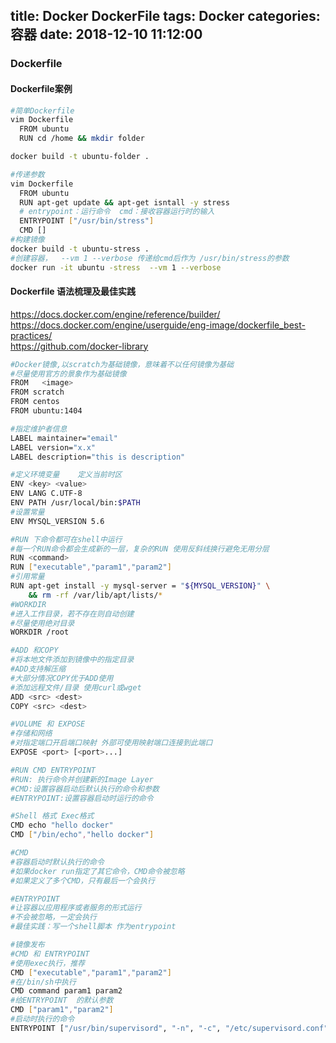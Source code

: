 title: Docker DockerFile
tags: Docker
categories: 容器
date: 2018-12-10 11:12:00
---

###	Dockerfile
####	Dockerfile案例
```bash
#简单Dockerfile
vim Dockerfile
  FROM ubuntu
  RUN cd /home && mkdir folder

docker build -t ubuntu-folder .

#传递参数
vim Dockerfile
  FROM ubuntu
  RUN apt-get update && apt-get isntall -y stress
  # entrypoint：运行命令  cmd：接收容器运行时的输入
  ENTRYPOINT ["/usr/bin/stress"]
  CMD [] 
#构建镜像
docker build -t ubuntu-stress .
#创建容器，  --vm 1 --verbose 传递给cmd后作为 /usr/bin/stress的参数
docker run -it ubuntu -stress  --vm 1 --verbose     
```
<!-- more -->
#### Dockerfile 语法梳理及最佳实践
 https://docs.docker.com/engine/reference/builder/  
 https://docs.docker.com/engine/userguide/eng-image/dockerfile_best-practices/  
 https://github.com/docker-library
```bash
#Docker镜像,以scratch为基础镜像，意味着不以任何镜像为基础
#尽量使用官方的景象作为基础镜像
FROM   <image>
FROM scratch
FROM centos
FROM ubuntu:1404

#指定维护者信息
LABEL maintainer="email"
LABEL version="x.x"
LABEL description="this is description"

#定义环境变量    定义当前时区
ENV <key> <value>
ENV LANG C.UTF-8
ENV PATH /usr/local/bin:$PATH
#设置常量
ENV MYSQL_VERSION 5.6

#RUN 下命令都可在shell中运行
#每一个RUN命令都会生成新的一层，复杂的RUN 使用反斜线换行避免无用分层
RUN <command>
RUN ["executable","param1","param2"]
#引用常量
RUN apt-get install -y mysql-server = "${MYSQL_VERSION}" \
	&& rm -rf /var/lib/apt/lists/*    
#WORKDIR
#进入工作目录，若不存在则自动创建
#尽量使用绝对目录
WORKDIR /root

#ADD 和COPY
#将本地文件添加到镜像中的指定目录
#ADD支持解压缩
#大部分情况COPY优于ADD使用
#添加远程文件/目录 使用curl或wget
ADD <src> <dest>
COPY <src> <dest>

#VOLUME 和 EXPOSE	
#存储和网络
#对指定端口开启端口映射 外部可使用映射端口连接到此端口
EXPOSE <port> [<port>...]

#RUN CMD ENTRYPOINT
#RUN: 执行命令并创建新的Image Layer
#CMD:设置容器启动后默认执行的命令和参数
#ENTRYPOINT:设置容器启动时运行的命令

#Shell 格式 Exec格式
CMD echo "hello docker"
CMD ["/bin/echo","hello docker"]

#CMD
#容器启动时默认执行的命令
#如果docker run指定了其它命令，CMD命令被忽略
#如果定义了多个CMD，只有最后一个会执行

#ENTRYPOINT
#让容器以应用程序或者服务的形式运行
#不会被忽略，一定会执行
#最佳实践：写一个shell脚本 作为entrypoint

#镜像发布
#CMD 和 ENTRYPOINT
#使用exec执行，推荐
CMD ["executable","param1","param2"]
#在/bin/sh中执行
CMD command param1 param2
#给ENTRYPOINT  的默认参数     
CMD ["param1","param2"]
#启动时执行的命令
ENTRYPOINT ["/usr/bin/supervisord", "-n", "-c", "/etc/supervisord.conf"]
```
